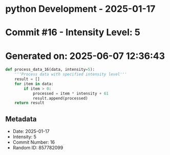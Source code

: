 ﻿# python Development - 2025-01-17
# Commit #16 - Intensity Level: 5
# Generated on: 2025-06-07 12:36:43
```python
def process_data_16(data, intensity=5):
    '''Process data with specified intensity level'''
    result = []
    for item in data:
        if item > 0:
            processed = item * intensity + 61
            result.append(processed)
    return result
```
## Metadata
- Date: 2025-01-17
- Intensity: 5
- Commit Number: 16
- Random ID: 857782099
